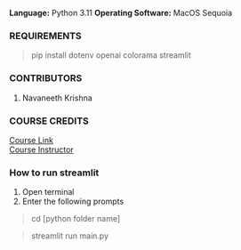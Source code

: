 **Language:** Python 3.11 
**Operating Software:** MacOS Sequoia 

### REQUIREMENTS 
> pip install dotenv 
> openai 
> colorama 
> streamlit 


### CONTRIBUTORS <br/>
1. Navaneeth Krishna <br/>



### COURSE CREDITS <br/>
[Course Link](https://www.linkedin.com/learning/openai-api-for-python-developers) <br/>
[Course Instructor](https://www.linkedin.com/learning/instructors/sandy-ludosky) <br/>

### How to run streamlit <br/>
1. Open terminal 
2. Enter the following prompts 

>cd [python folder name]

>streamlit run main.py

